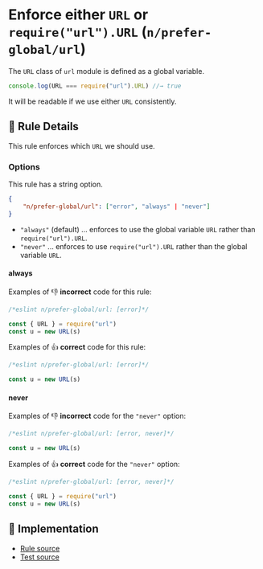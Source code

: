# Enforce either `URL` or `require("url").URL` (`n/prefer-global/url`)

<!-- end auto-generated rule header -->

The `URL` class of `url` module is defined as a global variable.

```js
console.log(URL === require("url").URL) //→ true
```

It will be readable if we use either `URL` consistently.

## 📖 Rule Details

This rule enforces which `URL` we should use.

### Options

This rule has a string option.

```json
{
    "n/prefer-global/url": ["error", "always" | "never"]
}
```

- `"always"` (default) ... enforces to use the global variable `URL` rather than `require("url").URL`.
- `"never"` ... enforces to use `require("url").URL` rather than the global variable `URL`.

#### always

Examples of 👎 **incorrect** code for this rule:

```js
/*eslint n/prefer-global/url: [error]*/

const { URL } = require("url")
const u = new URL(s)
```

Examples of 👍 **correct** code for this rule:

```js
/*eslint n/prefer-global/url: [error]*/

const u = new URL(s)
```

#### never

Examples of 👎 **incorrect** code for the `"never"` option:

```js
/*eslint n/prefer-global/url: [error, never]*/

const u = new URL(s)
```

Examples of 👍 **correct** code for the `"never"` option:

```js
/*eslint n/prefer-global/url: [error, never]*/

const { URL } = require("url")
const u = new URL(s)
```

## 🔎 Implementation

- [Rule source](../../../lib/rules/prefer-global/url.js)
- [Test source](../../../tests/lib/rules/prefer-global/url.js)
